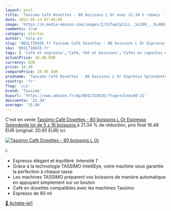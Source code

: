 ```yaml
---
layout: post
title: 'Tassimo Café Dosettes - 80 boissons L Or avec 21.34 % rabais '
date: 2021-05-13 07:46:05
image: 'https://m.media-amazon.com/images/I/51Twp2ySiLL._SL500_._SL400_.jpg'
comments: true
category: ofertas
author: 'tole.es'
slug: 'B01LTIOUIE-fr Tassimo Café Dosettes - 80 boissons L Or Espresso...'
sku: 'B01LTIOUIE-fr'
tags: [ 'Café et expresso','Café, thé et boissons','Cafés en capsules et dosettes','Epicerie','tassimo','Épicerie', ]
actualPrice: 16.48 EUR
currency: EUR
price: 16.48
comparePrice: 20.95 EUR
prodname: 'Tassimo Café Dosettes - 80 boissons L Or Espresso Splendente  lot de 5 x 16 boissons '
country: 'fr'
flag: '🇫🇷'
brand: 'Tassimo'
buyurl: 'https://www.amazon.fr/dp/B01LTIOUIE/?tag=tolees0d-21'
descuento: '21.34'
average: '15.84'
---
```


C'est en vente [Tassimo Café Dosettes - 80 boissons L Or Espresso Splendente  lot de 5 x 16 boissons ](https://www.amazon.fr/dp/B01LTIOUIE/?tag=tolees0d-21)  à  21.34 % de réduction, prix final  16.48 EUR (original: 20.95 EUR) ici:

[![Tassimo Café Dosettes - 80 boissons L Or](https://m.media-amazon.com/images/I/51Twp2ySiLL._SL500_._SL400_.jpg)](https://www.amazon.fr/dp/B01LTIOUIE/?tag=tolees0d-21)

ℹ️:

- Espresso élégant et équilibré. Intensité 7
- Grâce à la technologie TASSIMO IntelliEye, votre machine vous garantie la perfection à chaque tasse
- Les machines TASSIMO préparent vos boissons de manière automatique en appuyant simplement sur un bouton
- Café en dosettes compatibles avec les machines Tassimo
- Espresso de 60 ml

[🛒 Achète-le!!](https://www.amazon.fr/dp/B01LTIOUIE/?tag=tolees0d-21)
